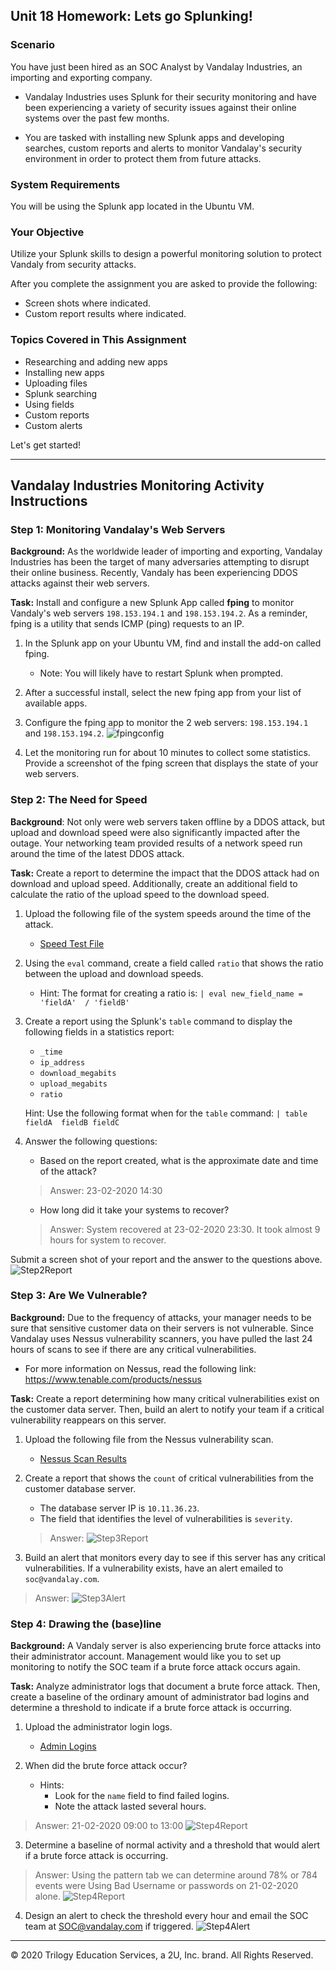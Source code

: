 ## Unit 18 Homework: Lets go Splunking!

### Scenario

You have just been hired as an SOC Analyst by Vandalay Industries, an importing and exporting company.

- Vandalay Industries uses Splunk for their security monitoring and have been experiencing a variety of security issues against their online systems over the past few months.

- You are tasked with installing new Splunk apps and developing searches, custom reports and alerts to monitor Vandalay's security environment in order to protect them from future attacks.


### System Requirements

You will be using the Splunk app located in the Ubuntu VM.


### Your Objective

Utilize your Splunk skills to design a powerful monitoring solution to protect Vandaly from security attacks.

After you complete the assignment you are asked to provide the following:

- Screen shots where indicated.
- Custom report results where indicated.

### Topics Covered in This Assignment

- Researching and adding new apps
- Installing new apps
- Uploading files
- Splunk searching
- Using fields
- Custom reports
- Custom alerts

Let's get started!

---

## Vandalay Industries Monitoring Activity Instructions

### Step 1: Monitoring Vandalay's Web Servers

**Background:**  As the worldwide leader of importing and exporting, Vandalay Industries has been the target of many adversaries attempting to disrupt their online business. Recently, Vandaly has been  experiencing DDOS attacks against their web servers.

**Task:** Install and configure a new Splunk App called **fping** to monitor Vandaly's web servers `198.153.194.1` and `198.153.194.2`.  As a reminder, fping is a utility that sends ICMP (ping) requests to an IP.

1. In the Splunk app on your Ubuntu VM, find and install the add-on called fping.
   - Note: You will likely have to restart Splunk when prompted.

2. After a successful install, select the new fping app from your list of available apps.

3. Configure the fping app to monitor the 2 web servers: `198.153.194.1` and `198.153.194.2`.
![fpingconfig](images/fping_config.PNG)
4. Let the monitoring run for about 10 minutes to collect some statistics. Provide a screenshot of the fping screen that displays the state of your web servers.


### Step 2: The Need for Speed

**Background**: Not only were web servers taken offline by a DDOS attack, but upload and download speed were also significantly impacted after the outage. Your networking team provided results of a network speed run around the time of the latest DDOS attack.

**Task:** Create a report to determine the impact that the DDOS attack had on download and upload speed. Additionally, create an additional field to calculate the ratio of the upload speed to the download speed.


1.  Upload the following file of the system speeds around the time of the attack.
    - [Speed Test File](resources/server_speedtest.csv)

2. Using the `eval` command, create a field called `ratio` that shows the ratio between the upload and download speeds.
   - Hint: The format for creating a ratio is: `| eval new_field_name = 'fieldA'  / 'fieldB'`

3. Create a report using the Splunk's `table` command to display the following fields in a statistics report:
    - `_time`
    - `ip_address`
    - `download_megabits`
    - `upload_megabits`
    - `ratio`

   Hint: Use the following format when for the `table` command: `| table fieldA  fieldB fieldC`

4. Answer the following questions:

    - Based on the report created, what is the approximate date and time of the attack?
    > Answer: 23-02-2020 14:30

    - How long did it take your systems to recover?
    > Answer: System recovered at 23-02-2020 23:30. It took almost 9 hours for system to recover.

Submit a screen shot of your report and the answer to the questions above.
![Step2Report](images/Step2_report.PNG)

### Step 3: Are We Vulnerable?

**Background:**  Due to the frequency of attacks, your manager needs to be sure that sensitive customer data on their servers is not vulnerable. Since Vandalay uses Nessus vulnerability scanners, you have pulled the last 24 hours of scans to see if there are any critical vulnerabilities.

  - For more information on Nessus, read the following link: https://www.tenable.com/products/nessus

**Task:** Create a report determining how many critical vulnerabilities exist on the customer data server. Then, build an alert to notify your team if a critical vulnerability reappears on this server.

1. Upload the following file from the Nessus vulnerability scan.
   - [Nessus Scan Results](resources/nessus_logs.csv)

2. Create a report that shows the `count` of critical vulnerabilities from the customer database server.
   - The database server IP is `10.11.36.23`.
   - The field that identifies the level of vulnerabilities is `severity`.
   > Answer:
   ![Step3Report](images/Step3_report.PNG)

3. Build an alert that monitors every day to see if this server has any critical vulnerabilities. If a vulnerability exists, have an alert emailed to `soc@vandalay.com`.
> Answer:
![Step3Alert](images/Step3_alert.PNG)


### Step 4: Drawing the (base)line

**Background:**  A Vandaly server is also experiencing brute force attacks into their administrator account. Management would like you to set up monitoring to notify the SOC team if a brute force attack occurs again.


**Task:** Analyze administrator logs that document a brute force attack. Then, create a baseline of the ordinary amount of administrator bad logins and determine a threshold to indicate if a brute force attack is occurring.

1. Upload the administrator login logs.
   - [Admin Logins](resources/Administrator_logs.csv)

2. When did the brute force attack occur?
   - Hints:
     - Look for the `name` field to find failed logins.
     - Note the attack lasted several hours.
> Answer: 21-02-2020 09:00 to 13:00
![Step4Report](images/Step4_pivot.PNG)

3. Determine a baseline of normal activity and a threshold that would alert if a brute force attack is occurring.
> Answer: Using the pattern tab we can determine around 78% or 784 events were Using Bad Username or passwords on 21-02-2020 alone.
![Step4Report](images/Step4_pattern.PNG)


4. Design an alert to check the threshold every hour and email the SOC team at SOC@vandalay.com if triggered.
![Step4Alert](images/Step4_alert.PNG)


---

© 2020 Trilogy Education Services, a 2U, Inc. brand. All Rights Reserved.
